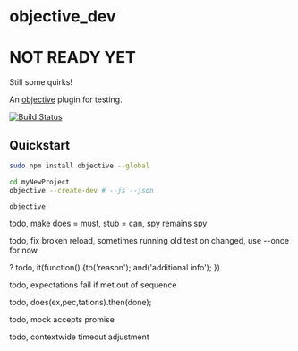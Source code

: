 # objective_dev

# NOT READY YET

Still some quirks! <br>

An [objective](https://github.com/nomilous/objective) plugin for testing.

[![Build Status](https://travis-ci.org/nomilous/objective_dev.svg)](https://travis-ci.org/nomilous/objective_dev)

## Quickstart

```bash
sudo npm install objective --global
```

```bash
cd myNewProject
objective --create-dev # --js --json

objective
```

todo, make does = must, stub = can, spy remains spy

todo, fix broken reload, sometimes running old test on changed, use --once for now 

? todo, it(function() {to('reason'); and('additional info'); })

todo, expectations fail if met out of sequence

todo, does(ex,pec,tations).then(done);

todo, mock accepts promise

todo, contextwide timeout adjustment